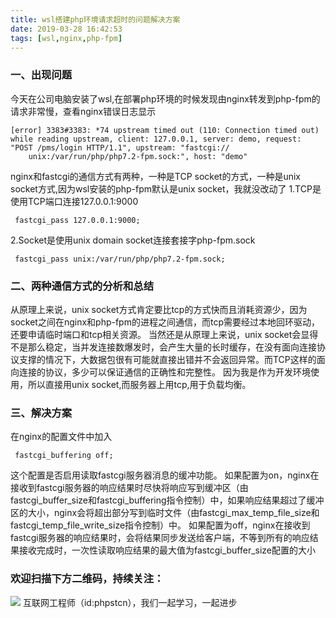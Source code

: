```yaml
---
title: wsl搭建php环境请求超时的问题解决方案
date: 2019-03-28 16:42:53
tags: [wsl,nginx,php-fpm]
---
```

### 一、出现问题
今天在公司电脑安装了wsl,在部署php环境的时候发现由nginx转发到php-fpm的请求非常慢，查看nginx错误日志显示
```
[error] 3383#3383: *74 upstream timed out (110: Connection timed out) while reading upstream, client: 127.0.0.1, server: demo, request: "POST /pms/login HTTP/1.1", upstream: "fastcgi://
    unix:/var/run/php/php7.2-fpm.sock:", host: "demo"
```
nginx和fastcgi的通信方式有两种，一种是TCP socket的方式，一种是unix socket方式,因为wsl安装的php-fpm默认是unix socket，我就没改动了
1.TCP是使用TCP端口连接127.0.0.1:9000
```
 fastcgi_pass 127.0.0.1:9000;
```
2.Socket是使用unix domain socket连接套接字php-fpm.sock

```
 fastcgi_pass unix:/var/run/php/php7.2-fpm.sock;
```

### 二、两种通信方式的分析和总结

从原理上来说，unix socket方式肯定要比tcp的方式快而且消耗资源少，因为socket之间在nginx和php-fpm的进程之间通信，而tcp需要经过本地回环驱动，还要申请临时端口和tcp相关资源。
当然还是从原理上来说，unix socket会显得不是那么稳定，当并发连接数爆发时，会产生大量的长时缓存，在没有面向连接协议支撑的情况下，大数据包很有可能就直接出错并不会返回异常。而TCP这样的面向连接的协议，多少可以保证通信的正确性和完整性。
因为我是作为开发环境使用，所以直接用unix socket,而服务器上用tcp,用于负载均衡。

### 三、解决方案
在nginx的配置文件中加入
```
 fastcgi_buffering off;
```
这个配置是否启用读取fastcgi服务器消息的缓冲功能。 如果配置为on，nginx在接收到fastcgi服务器的响应结果时尽快将响应写到缓冲区（由fastcgi_buffer_size和fastcgi_buffering指令控制）中，如果响应结果超过了缓冲区的大小，nginx会将超出部分写到临时文件（由fastcgi_max_temp_file_size和fastcgi_temp_file_write_size指令控制）中。 如果配置为off，nginx在接收到fastcgi服务器的响应结果时，会将结果同步发送给客户端，不等到所有的响应结果接收完成时，一次性读取响应结果的最大值为fastcgi_buffer_size配置的大小


### 欢迎扫描下方二维码，持续关注：
![](https://user-gold-cdn.xitu.io/2019/3/17/1698b447d75fb9bb?w=258&h=258&f=jpeg&s=28010)
互联网工程师（id:phpstcn），我们一起学习，一起进步